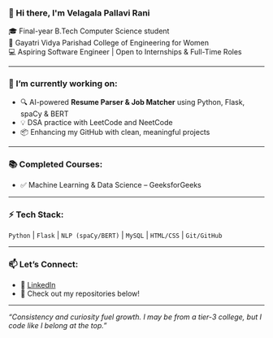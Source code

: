  ### 👋 Hi there, I'm Velagala Pallavi Rani

🎓 Final-year B.Tech Computer Science student  
🏫 Gayatri Vidya Parishad College of Engineering for Women  
💻 Aspiring Software Engineer | Open to Internships & Full-Time Roles

---

### 🔭 I’m currently working on:
- 🔍 AI-powered **Resume Parser & Job Matcher** using Python, Flask, spaCy & BERT
- 💡 DSA practice with LeetCode and NeetCode
- 📦 Enhancing my GitHub with clean, meaningful projects

---

### 📚 Completed Courses:
- ✅ Machine Learning & Data Science – GeeksforGeeks

---

### ⚡ Tech Stack:
`Python` | `Flask` | `NLP (spaCy/BERT)` | `MySQL` | `HTML/CSS` | `Git/GitHub`

---

### 📫 Let’s Connect:
- 💼 [LinkedIn](https://www.linkedin.com/in/pallavirani-velagala-41434625b/) 
- 🐍 Check out my repositories below!

---

_“Consistency and curiosity fuel growth. I may be from a tier-3 college, but I code like I belong at the top.”_
